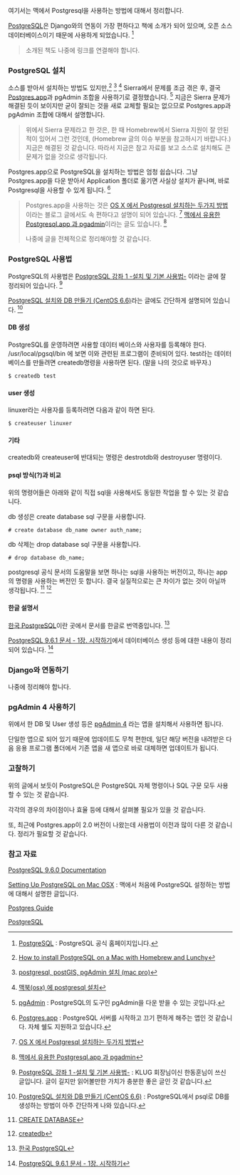 여기서는 맥에서 Postgresql을 사용하는 방법에 대해서 정리합니다. 

[PostgreSQL](https://www.postgresql.org)은 Django와의 연동이 가장 편하다고 책에 소개가 되어 있으며, 오픈 소스 데이터베이스이기 때문에 사용하게 되었습니다. [^postgresql] 

> 소개된 책도 나중에 링크를 연결해야 합니다.

### PostgreSQL 설치

소스를 받아서 설치하는 방법도 있지만,[^moncefbelyamani] [^multicoder] [^junho85] Sierra에서 문제를 조금 겪은 후, 결국 [Postgres.app](http://postgresapp.com)과 pgAdmin 조합을 사용하기로 결정했습니다.  [^pgAdmin] 지금은 Sierra 문제가 해결된 듯이 보이지만 굳이 잘되는 것을 새로 교체할 필요는 없으므로 Postgres.app과 pgAdmin 조합에 대해서 설명합니다.

> 위에서 Sierra 문제라고 한 것은, 한 때 Homebrew에서 Sierra 지원이 잘 안된 적이 있어서 그런 것인데, (Homebrew 글의 이슈 부분을 참고하시기 바랍니다.) 지금은 해결된 것 같습니다. 따라서 지금은 참고 자료를 보고 소스로 설치해도 큰 문제가 없을 것으로 생각됩니다. 

Postgres.app으로 PostgreSQL을 설치하는 방법은 엄청 쉽습니다. 그냥 Postgres.app을 다운 받아서 Application 폴더로 옮기면 사실상 설치가 끝나며, 바로 Postgresql을 사용할 수 있게 됩니다. [^Postgres.app]

> Postgres.app을 사용하는 것은 [OS X 에서 Postgresql 설치하는 두가지 방법](http://jonnung.blogspot.kr/2014/12/osx-postgresql-install.html)이라는 블로그 글에서도 속 편하다고 설명이 되어 있습니다. [^jonnung] [맥에서 유용한 Postgresql.app 과 pgadmin](http://abh0518.net/tok/?p=75)이라는 글도 있습니다.  [^abh0518]
> 
> 나중에 글을 전체적으로 정리해야할 것 같습니다. 

### PostgreSQL 사용법 

PostgreSQL의 사용법은 [PostgreSQL 강좌 1 -설치 및 기본 사용법-](http://www.linuxlab.co.kr/docs/97-11-4.htm) 이라는 글에 잘 정리되어 있습니다. [^linuxlab] 

[PostgreSQL 설치와 DB 만들기 (CentOS 6.6)](http://blogger.pe.kr/503)라는 글에도 간단하게 설명되어 있습니다. [^blogger-503]

#### DB 생성

PostgreSQL를 운영하려면 사용할 데이터 베이스와 사용자를 등록해야 한다. 
/usr/local/pgsql/bin 에 보면 이와 관련된 프로그램이 준비되어 있다. test라는 데이터베이스를 만들려면 createdb명령을 사용하면 된다. (말을 나의 것으로 바꾸자.)

```
$ createdb test
```

#### user 생성

linuxer라는 사용자를 등록하려면 다음과 같이 하면 된다.

```
$ createuser linuxer
```

#### 기타

createdb와 createuser에 반대되는 명령은 destrotdb와 destroyuser 명령이다. 

#### psql 방식(?)과 비교

위의 명령어들은 아래와 같이 직접 sql을 사용해서도 동일한 작업을 할 수 있는 것 같습니다.

db 생성은 create database sql 구문을 사용합니다. 

```
# create database db_name owner auth_name;
```

db 삭제는 drop database sql 구문을 사용합니다. 

```
# drop database db_name;
```

postgresql 공식 문서의 도움말을 보면 하나는 sql을 사용하는 버전이고, 하나는 app의 명령을 사용하는 버전인 듯 합니다. 결국 실질적으로는 큰 차이가 없는 것이 아닐까 생각됩니다. [^sql-createdatabase] [^app-createdb]

#### 한글 설명서

[한국 PostgreSQL](http://postgresql.kr)이란 곳에서 문서를 한글로 번역중입니다. [^postgresql-kr]

[PostgreSQL 9.6.1 문서 - 1장. 시작하기](http://postgresql.kr/docs/9.6/tutorial-createdb.html)에서 데이터베이스 생성 등에 대한 내용이 정리되어 있습니다. [^postgresql-kr-createdb]

### Django와 연동하기

나중에 정리해야 합니다. 

### pgAdmin 4 사용하기

위에서 한 DB 및 User 생성 등은 [pgAdmin 4](https://www.pgadmin.org) 라는 앱을 설치해서 사용하면 됩니다.

단일한 앱으로 되어 있기 때문에 업데이트도 무척 편한데, 일단 해당 버전을 내려받은 다음 응용 프로그램 폴더에서 기존 앱을 새 앱으로 바로 대체하면 업데이트가 됩니다. 

### 고찰하기

위의 글에서 보듯이 PostgreSQL은 PostgreSQL 자체 명령이나 SQL 구문 모두 사용할 수 있는 것 같습니다. 

각각의 경우의 차이점이나 효율 등에 대해서 살펴볼 필요가 있을 것 같습니다.

또, 최근에 Postgres.app이 2.0 버전이 나왔는데 사용법이 이전과 많이 다른 것 같습니다. 정리가 필요할 것 같습니다. 

### 참고 자료

[^postgresql]: [PostgreSQL](https://www.postgresql.org) : PostgreSQL 공식 홈페이지입니다.

[^moncefbelyamani]: [How to install PostgreSQL on a Mac with Homebrew and Lunchy](https://www.moncefbelyamani.com/how-to-install-postgresql-on-a-mac-with-homebrew-and-lunchy/)

[^multicoder]: [postgresql, postGIS, pgAdmin 설치 (mac pro)](https://multicoder.wordpress.com/2015/06/17/postgresql-postgis-pgadmin-설치-mac-pro/)

[^junho85]: [맥북(osx) 에 postgresql 설치](http://junho85.pe.kr/348)

[^jonnung]: [OS X 에서 Postgresql 설치하는 두가지 방법](http://jonnung.blogspot.kr/2014/12/osx-postgresql-install.html)

[PostgreSQL 9.6.0 Documentation](https://www.postgresql.org/docs/9.6/static/index.html)

[Setting Up PostgreSQL on Mac OSX](https://www.tunnelsup.com/setting-up-postgres-on-mac-osx/) : 맥에서 처음에 PostgreSQL 설정하는 방법에 대해서 설명한 글입니다.

[^pgAdmin]: [pgAdmin](https://www.pgadmin.org/download/macos4.php) : PostgreSQL의 도구인 pgAdmin을 다운 받을 수 있는 곳입니다. 

[^Postgres.app]: [Postgres.app](http://postgresapp.com) : PostgreSQL 서버를 시작하고 끄기 편하게 해주는 앱인 것 같습니다. 자체 쉘도 지원하고 있습니다.

[^blogger-503]: [PostgreSQL 설치와 DB 만들기 (CentOS 6.6)](http://blogger.pe.kr/503) : PostgreSQL에서 psql로 DB를 생성하는 방법이 아주 간단하게 나와 있습니다. 

[^linuxlab]: [PostgreSQL 강좌 1 -설치 및 기본 사용법-](http://www.linuxlab.co.kr/docs/97-11-4.htm) : KLUG 회장님이신 한동훈님이 쓰신 글입니다. 글이 길지만 읽어볼만한 가치가 충분한 좋은 글인 것 같습니다. 

[^abh0518]: [맥에서 유용한 Postgresql.app 과 pgadmin](http://abh0518.net/tok/?p=75)

[^postgresql-kr]: [한국 PostgreSQL](http://postgresql.kr)

[^postgresql-kr-createdb]: [PostgreSQL 9.6.1 문서 - 1장. 시작하기](http://postgresql.kr/docs/9.6/tutorial-createdb.html)

[^sql-createdatabase]: [CREATE DATABASE](https://www.postgresql.org/docs/current/static/sql-createdatabase.html)

[^app-createdb]: [createdb](https://www.postgresql.org/docs/9.6/static/app-createdb.html)

[Postgres Guide](http://postgresguide.com)

[^pgadmin]: [pgAdmin 4](https://www.pgadmin.org)

[PostgreSQL](https://ko.wikipedia.org/wiki/PostgreSQL)
